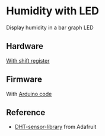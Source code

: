 # Humidity with LED

Display humidity in a bar graph LED

## Hardware

[With shift register](../shift-register/schematic.png)


## Firmware

With [Arduino code](main.ino)

## Reference

- [DHT-sensor-library](https://github.com/adafruit/DHT-sensor-library/blob/master/examples/DHTtester/DHTtester.ino) from Adafruit
